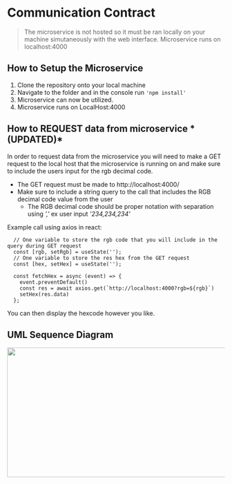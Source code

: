 # Communication Contract
> The microservice is not hosted so it must be ran locally on your machine simutaneously with the web interface.
Microservice runs on localhost:4000

<h2> How to Setup the Microservice </h2>

  1. Clone the repository onto your local machine
  2. Navigate to the folder and in the console run ```'npm install'```
  3. Microservice can now be utilized.
  4. Microservice runs on LocalHost:4000

<h2> How to REQUEST data from microservice *(UPDATED)* </h2>

In order to request data from the microservice you will need to make a GET request to the 
  local host that the microservice is running on and make sure to include the users input for the
  rgb decimal code.
  
  - The GET request must be made to http://localhost:4000/
  - Make sure to include a string query to the call that includes the RGB decimal code value from the user
    - The RGB decimal code should be proper notation with separation using *','* ex user input *'234,234,234'*

Example call using axios in react:
```
  // One variable to store the rgb code that you will include in the query during GET request
  const [rgb, setRgb] = useState('');
  // One variable to store the res hex from the GET request
  const [hex, setHex] = useState('');

  const fetchHex = async (event) => {
    event.preventDefault()
    const res = await axios.get(`http://localhost:4000?rgb=${rgb}`)
    setHex(res.data)
  };
```

You can then display the hexcode however you like.

<h2> UML Sequence Diagram </h2>
<img src="https://user-images.githubusercontent.com/51865580/198276788-fe4080e4-d5da-4571-984d-02987eefd410.png" width="600" height="300"/>
